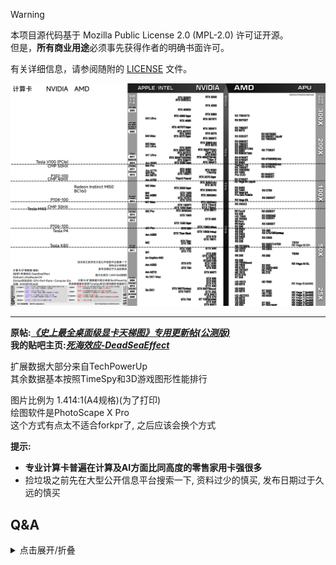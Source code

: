 >[!WARNING]
>本项目源代码基于 Mozilla Public License 2.0 (MPL-2.0) 许可证开源。  
>但是，**所有商业用途**必须事先获得作者的明确书面许可。
>
>有关详细信息，请参阅随附的 [LICENSE](LICENSE) 文件。

![](GPU-Perf-Rank--Compute-Ext.png)

---

**原帖:*****[《史上最全桌面级显卡天梯图》专用更新帖(公测版)](https://tieba.baidu.com/p/6133450546)***  
**我的贴吧主页:*****[死海效应-DeadSeaEffect](https://tieba.baidu.com/home/main?id=tb.1.c471fc29.C5t0iu3e4GcSQQSDanvP6g?t=1758821577&fr=pb)***  

扩展数据大部分来自TechPowerUp  
其余数据基本按照TimeSpy和3D游戏图形性能排行  

图片比例为 1.414:1(A4规格)(为了打印)  
绘图软件是PhotoScape X Pro  
这个方式有点太不适合forkpr了, 之后应该会换个方式  

**提示:**
- **专业计算卡普遍在计算及AI方面比同高度的零售家用卡强很多**
- 捡垃圾之前先在大型公开信息平台搜索一下, 资料过少的慎买, 发布日期过于久远的慎买

## Q&A
<details>

<summary>点击展开/折叠</summary>

- 为什么是黑白的?
  - 我打印机是黑白的所以为黑白打印机专门做了优化


</details>
